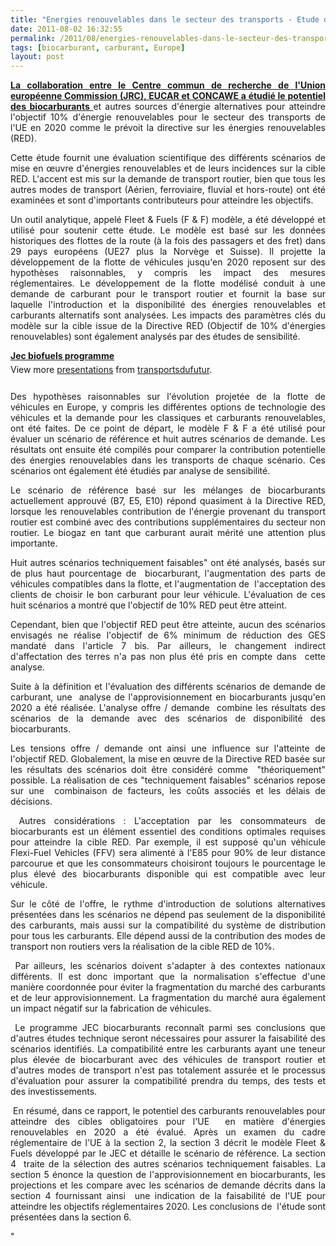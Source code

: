 ```yaml
---
title: "Energies renouvelables dans le secteur des transports - Etude de la Commission Européenne"
date: 2011-08-02 16:32:55
permalink: /2011/08/energies-renouvelables-dans-le-secteur-des-transports-etude-de-la-commission-europeenne.html
tags: [biocarburant, carburant, Europe]
layout: post
---
```


<p style="text-align: justify"><strong><a href="http://ies.jrc.ec.europa.eu/jec-research-collaboration/activities-jec/jec-biofuels-programme.html" target="_blank">La collaboration entre le Centre commun de recherche de l'Union européenne Commission (JRC), EUCAR et CONCAWE a étudié le potentiel des biocarburants </a></strong>et autres sources d'énergie alternatives pour atteindre l'objectif 10% d'énergie renouvelables pour le secteur des transports de l'UE en 2020 comme le prévoit la directive sur les énergies renouvelables (RED).</p> <p style="text-align: justify">Cette étude fournit une évaluation scientifique des différents scénarios de mise en œuvre d'énergies renouvelables et de leurs incidences sur la cible RED. L'accent est mis sur la demande de transport routier, bien que tous les autres modes de transport (Aérien, ferroviaire, fluvial et hors-route) ont été examinées et sont d'importants contributeurs pour atteindre les objectifs. </p>  <!--more-->   <p style="text-align: justify">Un outil analytique, appelé Fleet & Fuels (F & F) modèle, a été développé et utilisé pour soutenir cette étude. Le modèle est basé sur les données historiques des flottes de la route (à la fois des passagers et des fret) dans 29 pays européens (UE27 plus la Norvège et Suisse). Il projette la développement de la flotte de véhicules jusqu'en 2020 reposent sur des hypothèses raisonnables, y compris les impact des mesures réglementaires. Le développement de la flotte modélisé conduit à une demande de carburant pour le transport routier et fournit la base sur laquelle l'introduction et la disponibilité des énergies renouvelables et carburants alternatifs sont analysées. Les impacts des paramètres clés du modèle sur la cible issue de la Directive RED (Objectif de 10% d'énergies renouvelables) sont également analysés par des études de sensibilité.</p> <div id="__ss_8754970" style="text-align: justify;width: 425px"><strong style="margin: 12px 0 4px"><a href="http://www.slideshare.net/transportsdufutur/jec-biofuels-programme" title="Jec biofuels programme">Jec biofuels programme</a></strong>        <div style="padding: 5px 0 12px">View more <a href="http://www.slideshare.net/">presentations</a> from <a href="http://www.slideshare.net/transportsdufutur">transportsdufutur</a>.</div> </div> <p style="text-align: justify">Des hypothèses raisonnables sur l'évolution projetée de la flotte de véhicules en Europe, y compris les différentes options de technologie des véhicules et la demande pour les classiques et carburants renouvelables, ont été faites. De ce point de départ, le modèle F & F a été utilisé pour évaluer un scénario de référence et huit autres scénarios de demande. Les résultats ont ensuite été compilés pour comparer la contribution potentielle des énergies renouvelables dans les transports de chaque scénario. Ces scénarios ont également été étudiés par analyse de sensibilité.</p> <p style="text-align: justify">Le scénario de référence basé sur les mélanges de biocarburants actuellement approuvé (B7, E5, E10) répond quasiment à la Directive RED, lorsque les renouvelables contribution de l'énergie provenant du transport routier est combiné avec des contributions supplémentaires du secteur non routier. Le biogaz en tant que carburant aurait mérité une attention plus importante.</p> <p style="text-align: justify">Huit autres scénarios techniquement faisables" ont été analysés, basés sur de plus haut pourcentage de  biocarburant, l'augmentation des parts de véhicules compatibles dans la flotte, et l'augmentation de  l'acceptation des clients de choisir le bon carburant pour leur véhicule. L'évaluation de ces huit scénarios a montré que l'objectif de 10% RED peut être atteint.</p> <p style="text-align: justify">Cependant, bien que l'objectif RED peut être atteinte, aucun des scénarios envisagés ne réalise l'objectif de 6% minimum de réduction des GES mandaté dans l'article 7 bis. Par ailleurs, le changement indirect d'affectation des terres n'a pas non plus été pris en compte dans  cette analyse.</p> <p style="text-align: justify">Suite à la définition et l'évaluation des différents scénarios de demande de carburant, une  analyse de l'approvisionnement en biocarburants jusqu'en 2020 a été réalisée. L'analyse offre / demande  combine les résultats des scénarios de la demande avec des scénarios de disponibilité des biocarburants.</p> <p style="text-align: justify">Les tensions offre / demande ont ainsi une influence sur l'atteinte de l'objectif RED. Globalement, la mise en œuvre de la Directive RED basée sur les résultats des scénarios doit être considéré comme  "théoriquement" possible. La réalisation de ces "techniquement faisables" scénarios repose sur une  combinaison de facteurs, les coûts associés et les délais de décisions.</p> <p style="text-align: justify"> Autres considérations : L'acceptation par les consommateurs de biocarburants est un élément essentiel des conditions optimales requises pour atteindre la cible RED. Par exemple, il est supposé qu'un véhicule Flexi-Fuel Vehicles (FFV) sera alimenté à l'E85 pour 90% de leur distance parcourue et que les consommateurs choisiront toujours le pourcentage le plus élevé des biocarburants disponible qui est compatible avec leur véhicule.</p> <p style="text-align: justify">Sur le côté de l'offre, le rythme d'introduction de solutions alternatives présentées dans les scénarios ne dépend pas seulement de la disponibilité des carburants, mais aussi sur la compatibilité du système de distribution pour tous les carburants. Elle dépend aussi de la contribution des modes de transport non routiers vers la réalisation de la cible RED de 10%.</p> <p style="text-align: justify"> Par ailleurs, les scénarios doivent s'adapter à des contextes nationaux différents. Il est donc important que la normalisation s'effectue d'une manière coordonnée pour éviter la fragmentation du marché des carburants et de leur approvisionnement. La fragmentation du marché aura également un impact négatif sur la fabrication de véhicules.</p> <p style="text-align: justify"> Le programme JEC biocarburants reconnaît parmi ses conclusions que d'autres études technique seront nécessaires pour assurer la faisabilité des scénarios identifiés. La compatibilité entre les carburants ayant une teneur plus élevée de biocarburant avec des véhicules de transport routier et d'autres modes de transport n'est pas totalement assurée et le processus d'évaluation pour assurer la compatibilité prendra du temps, des tests et des investissements.</p> <p style="text-align: justify"> En résumé, dans ce rapport, le potentiel des carburants renouvelables pour atteindre des cibles obligatoires pour l'UE  en matière d'énergies renouvelables en 2020 a été évalué. Après un examen du cadre réglementaire de l'UE à la section 2, la section 3 décrit le modèle Fleet & Fuels développé par le JEC et détaille le scénario de référence. La section 4  traite de la sélection des autres scénarios techniquement faisables. La section 5 énonce la question de l'approvisionnement en biocarburants, les projections et les compare avec les scénarios de demande décrits dans la section 4 fournissant ainsi  une indication de la faisabilité de l'UE pour atteindre les objectifs réglementaires 2020. Les conclusions de  l'étude sont présentées dans la section 6.</p>"
